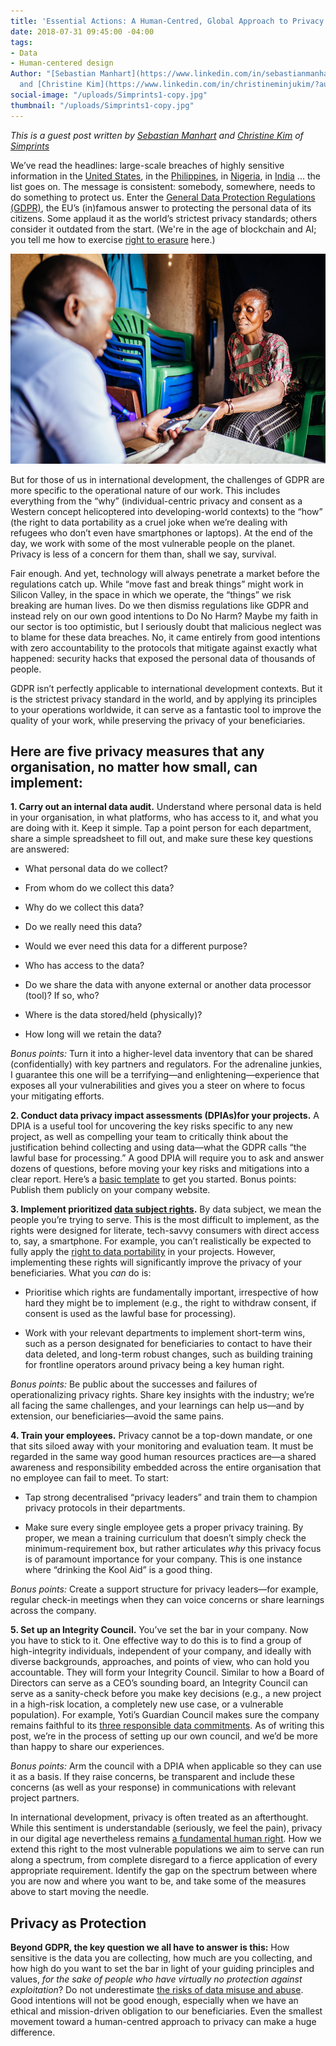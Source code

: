 ```yaml
---
title: 'Essential Actions: A Human-Centred, Global Approach to Privacy Rights'
date: 2018-07-31 09:45:00 -04:00
tags:
- Data
- Human-centered design
Author: "[Sebastian Manhart](https://www.linkedin.com/in/sebastianmanhart/?authType=NAME_SEARCH&authToken=SL9Z&locale=en_US&trk=tyah&trkInfo=clickedVertical%3Amynetwork%2CclickedEntityId%3A91202623%2CauthType%3ANAME_SEARCH%2Cidx%3A1-1-1%2CtarId%3A1446396352955%2Ctas%3Aseb)
  and [Christine Kim](https://www.linkedin.com/in/christineminjukim/?authType=NAME_SEARCH&authToken=Y5N2&locale=en_US&trk=tyah&trkInfo=clickedVertical%3Amynetwork%2CclickedEntityId%3A91601827%2CauthType%3ANAME_SEARCH%2Cidx%3A1-1-1%2CtarId%3A1477946298677%2Ctas%3Achristine%20kim)"
social-image: "/uploads/Simprints1-copy.jpg"
thumbnail: "/uploads/Simprints1-copy.jpg"
---
```


*This is a guest post written by [Sebastian Manhart](https://www.linkedin.com/in/sebastianmanhart/?authType=NAME_SEARCH&authToken=SL9Z&locale=en_US&trk=tyah&trkInfo=clickedVertical%3Amynetwork%2CclickedEntityId%3A91202623%2CauthType%3ANAME_SEARCH%2Cidx%3A1-1-1%2CtarId%3A1446396352955%2Ctas%3Aseb) and [Christine Kim](https://www.linkedin.com/in/christineminjukim/?authType=NAME_SEARCH&authToken=Y5N2&locale=en_US&trk=tyah&trkInfo=clickedVertical%3Amynetwork%2CclickedEntityId%3A91601827%2CauthType%3ANAME_SEARCH%2Cidx%3A1-1-1%2CtarId%3A1477946298677%2Ctas%3Achristine%20kim) of [Simprints](https://www.simprints.com/)*

We’ve read the headlines: large-scale breaches of highly sensitive information in the [United States](https://www.wired.com/2015/09/opm-now-admits-5-6m-feds-fingerprints-stolen-hackers/), in the [Philippines](http://blog.trendmicro.com/trendlabs-security-intelligence/55m-registered-voters-risk-philippine-commission-elections-hacked/), in [Nigeria](https://www.devex.com/news/new-security-concerns-raised-for-redrose-digital-payment-systems-91619), in [India](https://www.theguardian.com/world/2018/jan/04/india-national-id-database-data-leak-bought-online-aadhaar) ... the list goes on. The message is consistent: somebody, somewhere, needs to do something to protect us. Enter the [General Data Protection Regulations (GDPR)](https://www.eugdpr.org/), the EU’s (in)famous answer to protecting the personal data of its citizens. Some applaud it as the world’s strictest privacy standards; others consider it outdated from the start. (We're in the age of blockchain and AI; you tell me how to exercise [right to erasure](https://ico.org.uk/for-organisations/guide-to-the-general-data-protection-regulation-gdpr/individual-rights/right-to-erasure/) here.)

![Simprints1-copy.jpg](/uploads/Simprints1-copy.jpg)

<!--more-->

But for those of us in international development, the challenges of GDPR are more specific to the operational nature of our work. This includes everything from the “why” (individual-centric privacy and consent as a Western concept helicoptered into developing-world contexts) to the “how”  (the right to data portability as a cruel joke when we’re dealing with refugees who don’t even have smartphones or laptops). At the end of the day, we work with some of the most vulnerable people on the planet. Privacy is less of a concern for them than, shall we say, survival.

Fair enough. And yet, technology will always penetrate a market before the regulations catch up. While “move fast and break things” might work in Silicon Valley, in the space in which we operate, the “things” we risk breaking are human lives. Do we then dismiss regulations like GDPR and instead rely on our own good intentions to Do No Harm? Maybe my faith in our sector is too optimistic, but I seriously doubt that malicious neglect was to blame for these data breaches. No, it came entirely from good intentions with zero accountability to the protocols that mitigate against exactly what happened: security hacks that exposed the personal data of thousands of people.

GDPR isn’t perfectly applicable to international development contexts. But it is the strictest privacy standard in the world, and by applying its principles to your operations worldwide, it can serve as a fantastic tool to improve the quality of your work, while preserving the privacy of your beneficiaries.

## Here are five privacy measures that any organisation, no matter how small, can implement:

**1. Carry out an internal data audit.** Understand where personal data is held in your organisation, in what platforms, who has access to it, and what you are doing with it. Keep it simple. Tap a point person for each department, share a simple spreadsheet to fill out, and make sure these key questions are answered:

* What personal data do we collect?

* From whom do we collect this data?

* Why do we collect this data?

* Do we really need this data?

* Would we ever need this data for a different purpose?

* Who has access to the data?

* Do we share the data with anyone external or another data processor (tool)? If so, who?

* Where is the data stored/held (physically)?

* How long will we retain the data?

*Bonus points:* Turn it into a higher-level data inventory that can be shared (confidentially) with key partners and regulators. For the adrenaline junkies, I guarantee this one will be a terrifying—and enlightening—experience that exposes all your vulnerabilities and gives you a steer on where to focus your mitigating efforts.

**2. Conduct data privacy impact assessments (DPIAs)for your projects.** A DPIA is a useful tool for uncovering the key risks specific to any new project, as well as compelling your team to critically think about the justification behind collecting and using data—what the GDPR calls “the lawful base for processing.” A good DPIA will require you to ask and answer dozens of questions, before moving your key risks and mitigations into a clear report. Here’s a [basic template](https://ico.org.uk/media/about-the-ico/consultations/2258461/dpia-template-v04-post-comms-review-20180308.pdf) to get you started. Bonus points: Publish them publicly on your company website.

**3. Implement prioritized [data subject rights](https://ico.org.uk/for-organisations/guide-to-the-general-data-protection-regulation-gdpr/individual-rights/).** By data subject, we mean the people you’re trying to serve. This is the most difficult to implement, as the rights were designed for literate, tech-savvy consumers with direct access to, say, a smartphone. For example, you can’t realistically be expected to fully apply the [right to data portability](https://ico.org.uk/for-organisations/guide-to-the-general-data-protection-regulation-gdpr/individual-rights/right-to-data-portability/) in your projects. However, implementing these rights will significantly improve the privacy of your beneficiaries. What you *can* do is:

* Prioritise which rights are fundamentally important, irrespective of how hard they might be to implement (e.g., the right to withdraw consent, if consent is used as the lawful base for processing).

* Work with your relevant departments to implement short-term wins, such as a person designated for beneficiaries to contact to have their data deleted, and long-term robust changes, such as building training for frontline operators around privacy being a key human right.

*Bonus points:* Be public about the successes and failures of operationalizing privacy rights. Share key insights with the industry; we’re all facing the same challenges, and your learnings can help us—and by extension, our beneficiaries—avoid the same pains.

**4. Train your employees.** Privacy cannot be a top-down mandate, or one that sits siloed away with your monitoring and evaluation team. It must be regarded in the same way good human resources practices are—a shared awareness and responsibility embedded across the entire organisation that no employee can fail to meet. To start:

* Tap strong decentralised “privacy leaders” and train them to champion privacy protocols in their departments.

* Make sure every single employee gets a proper privacy training. By proper, we mean a training curriculum that doesn’t simply check the minimum-requirement box, but rather articulates *why* this privacy focus is of paramount importance for your company. This is one instance where “drinking the Kool Aid” is a good thing.

*Bonus points:* Create a support structure for privacy leaders—for example, regular check-in meetings when they can voice concerns or share learnings across the company.

**5. Set up an Integrity Council.** You’ve set the bar in your company. Now you have to stick to it. One effective way to do this is to find a group of high-integrity individuals, independent of your company, and ideally with diverse backgrounds, approaches, and points of view, who can hold you accountable. They will form your Integrity Council. Similar to how a Board of Directors can serve as a CEO’s sounding board, an Integrity Council can serve as a sanity-check before you make key decisions (e.g., a new project in a high-risk location, a completely new use case, or a vulnerable population). For example, Yoti’s Guardian Council makes sure the company remains faithful to its [three responsible data commitments](https://www.yoti.com/about/council/). As of writing this post, we’re in the process of setting up our own council, and we’d be more than happy to share our experiences.

*Bonus points:* Arm the council with a DPIA when applicable so they can use it as a basis. If they raise concerns, be transparent and include these concerns (as well as your response) in communications with relevant project partners.

In international development, privacy is often treated as an afterthought. While this sentiment is understandable (seriously, we feel the pain), privacy in our digital age nevertheless remains [a fundamental human right](https://www.article19.org/data/files/Internet_Statement_Adopted.pdf). How we extend this right to the most vulnerable populations we aim to serve can run along a spectrum, from complete disregard to a fierce application of every appropriate requirement. Identify the gap on the spectrum between where you are now and where you want to be, and take some of the measures above to start moving the needle.

## Privacy as Protection

**Beyond GDPR, the key question we all have to answer is this:** How sensitive is the data you are collecting, how much are you collecting, and how high do you want to set the bar in light of your guiding principles and values, *for the sake of people who have virtually no protection against exploitation*? Do not underestimate [the risks of data misuse and abuse](http://www.irinnews.org/opinion/2017/10/23/irresponsible-data-risks-registering-rohingya). Good intentions will not be good enough, especially when we have an ethical and mission-driven obligation to our beneficiaries. Even the smallest movement toward a human-centred approach to privacy can make a huge difference.